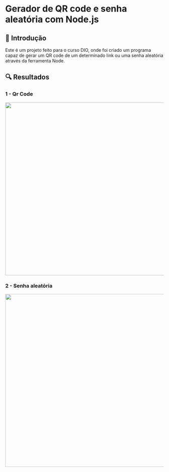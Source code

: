 # Gerador de QR code e senha aleatória com Node.js

## 📝 Introdução
Este é um projeto feito para o curso DIO, onde foi criado um programa capaz de gerar um QR code de um determinado link ou uma senha aleatória através da ferramenta Node.



## 🔍 Resultados

### 1 - Qr Code
<img src="https://github.com/user-attachments/assets/0f1e7721-394d-4753-9f22-79f81299fb43" width="550" />

### 2 - Senha aleatória

<img src="https://github.com/user-attachments/assets/e27244a9-3093-4c9c-8b5f-3f07ce3ce938" width="550" />

